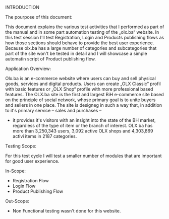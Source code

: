 INTRODUCTION

The pourpose of this document:

This document explains the various test activities that I performed as part of the manual and in some part automation testing of the „olx.ba“ website. In this test 
session I'll test Registration, Login and Products publishing flows as how those sections should behave to provide the best user experience. Because olx.ba has a 
large number of categories and subcategories that part of the site won't be tested in detail and I will showcase a simple automatin script of Product publishing flow. 

Application Overview:

Olx.ba is an e-commerce website where users can buy and sell physical goods, services and digital products. Users can create „OLX Classic“ profil with basic features 
or „OLX Shop“ profile with more professional based features. The OLX.ba site is the first and largest BiH e-commerce site based on the principle of social network, 
whose primary goal is to unite buyers and sellers in one place. The site is designeg in such a way that, in addition to it's primary service – sales and purchases – 
- it provides it's visitors with an insight into the state of the BH market, regardless of the type of item or the branch of interest. OLX.ba has more than 3,250,343 
users, 3,092 active OLX shops and 4,303,869 activi items in 2187 categories. 

Testing Scope:

For this test cycle I will test a smaller number of modules that are important for good user experience. 

In-Scope:

-	Registration Flow 
-	Login Flow
-	Product Publishing Flow

Out-Scope: 

-	Non Functional testing wasn't done for this website. 
